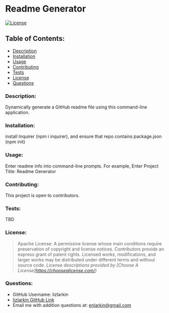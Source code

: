 
# Readme Generator
[![License](https://img.shields.io/badge/License-Apache%202.0-blue.svg)](https://opensource.org/licenses/Apache-2.0)
## Table of Contents:
- [Description](###Description)
- [Installation](###Installation)
- [Usage](###Usage)
- [Contributing](###Contributing)
- [Tests](###Tests)
- [License](###License)
- [Questions](###Questions)

### Description:
Dynamically generate a GitHub readme file using this command-line application.

### Installation:
install Inquirer (npm i inquirer), and ensure that repo contains package.json (npm init)

### Usage: 
Enter readme info into command-line prompts. For example, Enter Project Title: Readme Generator

### Contributing: 
This project is open to contributors.

### Tests: 
TBD

### License: 
>Apache License: A permissive license whose main conditions require preservation of copyright and license notices. Contributors provide an express grant of patent rights. Licensed works, modifications, and larger works may be distributed under different terms and without source code.
> _License descriptions provided by [Choose A License]https://choosealicense.com/)_

### Questions:
* GitHub Username: lizlarkin
* [lizlarkin GitHub Link](http://github.com/lizlarkin)
* Email me with addition questions at: enlarkin@gmail.com
